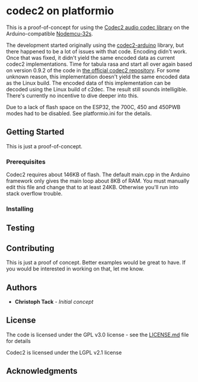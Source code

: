 # codec2 on platformio

This is a proof-of-concept for using the [Codec2 audio codec library](http://www.rowetel.com/?page_id=452) on the Arduino-compatible [Nodemcu-32s](https://wiki.keyestudio.com/KS0413_keyestudio_ESP32_Core_Board). 

The development started originally using the [codec2-arduino](https://github.com/blanu/codec2-arduino) library, but there happened to be a lot of issues with that code.  Encoding didn't work.  Once that was fixed, it didn't yield the same encoded data as current codec2 implementations.  Time for tabula rasa and start all over again based on version 0.9.2 of the code in [the official codec2 repository](https://github.com/drowe67/codec2).
For some unknown reason, this implementation doesn't yield the same encoded data as the Linux build.  The encoded data of this implementation can be decoded using the Linux build of c2dec.  The result still sounds intelligible.  There's currently no incentive to dive deeper into this.

Due to a lack of flash space on the ESP32, the 700C, 450 and 450PWB modes had to be disabled.  See platformio.ini for the details.

## Getting Started

This is just a proof-of-concept. 

### Prerequisites

Codec2 requires about 146KB of flash.
The default main.cpp in the Arduino framework only gives the main loop about 8KB of RAM.  You must manually edit this file and change that to at least 24KB.  Otherwise you'll run into stack overflow trouble.

### Installing


## Testing



## Contributing

This is just a proof of concept. Better examples would be great to have. If you would be interested in working on that, let me know.

## Authors

* **Christoph Tack** - *Initial concept*

## License

The code is licensed under the GPL v3.0 license - see the [LICENSE.md](LICENSE.md) file for details

Codec2 is licensed under the LGPL v2.1 license


## Acknowledgments

